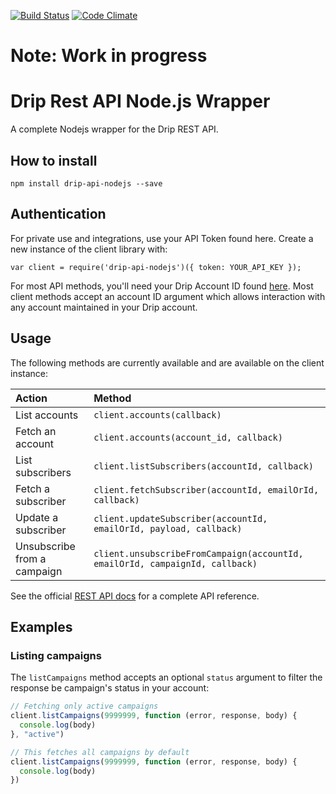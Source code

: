 [![Build Status](https://travis-ci.org/samudary/drip-api-nodejs.svg?branch=master)](https://travis-ci.org/samudary/drip-api-nodejs)
[![Code Climate](https://codeclimate.com/github/samudary/drip-api-nodejs/badges/gpa.svg)](https://codeclimate.com/github/samudary/drip-api-nodejs)

# Note: Work in progress
# Drip Rest API Node.js Wrapper

A complete Nodejs wrapper for the Drip REST API.

## How to install

`npm install drip-api-nodejs --save`

## Authentication

For private use and integrations, use your API Token found here. Create a new instance of the client library with:

`var client = require('drip-api-nodejs')({ token: YOUR_API_KEY });`

For most API methods, you'll need your Drip Account ID found [here](https://www.getdrip.com/settings/general). Most client methods accept an account ID argument which allows interaction with any account maintained in your Drip account.

## Usage

The following methods are currently available and are available on the client instance:

| Action                        | Method                                                                      |
| :-------------------------    | :------------------------------------------------------------------         |
| List accounts                 | `client.accounts(callback)`                                                 |
| Fetch an account              | `client.accounts(account_id, callback)`                                     |
| List subscribers              | `client.listSubscribers(accountId, callback)`                               |
| Fetch a subscriber            | `client.fetchSubscriber(accountId, emailOrId, callback)`                    |
| Update a subscriber           | `client.updateSubscriber(accountId, emailOrId, payload, callback)`          |
| Unsubscribe from a campaign   | `client.unsubscribeFromCampaign(accountId, emailOrId, campaignId, callback)`|

See the official [REST API docs](https://www.getdrip.com/docs/rest-api) for a complete API reference.

## Examples

### Listing campaigns

The `listCampaigns` method accepts an optional `status` argument to filter the response be campaign's status in your account:

```javascript
// Fetching only active campaigns
client.listCampaigns(9999999, function (error, response, body) {
  console.log(body)
}, "active")

// This fetches all campaigns by default
client.listCampaigns(9999999, function (error, response, body) {
  console.log(body)
})
```
